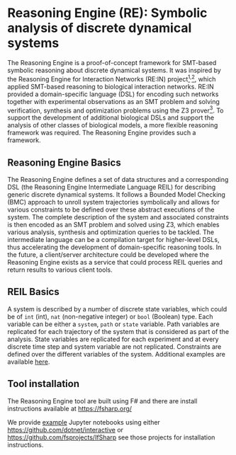 # Reasoning Engine (RE): Symbolic analysis of discrete dynamical systems

The Reasoning Engine is a proof-of-concept framework for SMT-based symbolic reasoning about discrete dynamical systems. It was inspired by the Reasoning Engine for Interaction Networks (RE:IN) project[<sup>1</sup>][Dunn2014]<sup>,</sup>[<sup>2</sup>][Yordanov2016], which applied SMT-based reasoning to biological interaction networks. RE:IN provided a domain-specific language (DSL) for encoding such networks together with experimental observations as an SMT problem and solving verification, synthesis and optimization problems using the Z3 prover[<sup>3</sup>][Z3]. To support the development of additional biological DSLs and support the analysis of other classes of biological models, a more flexible reasoning framework was required. The Reasoning Engine provides such a framework.


## Reasoning Engine Basics
The Reasoning Engine defines a set of data structures and a corresponding DSL (the Reasoning Engine Intermediate Language REIL) for describing generic discrete dynamical systems. It follows a Bounded Model Checking (BMC) approach to unroll system trajectories symbolically and allows for various constraints to be defined over these abstract executions of the system. The complete description of the system and associated constraints is then encoded as an SMT problem and solved using Z3, which enables various analysis, synthesis and optimization queries to be tackled. The intermediate language can be a compilation target for higher-level DSLs, thus accelerating the development of domain-specific reasoning tools. In the future, a client/server architecture could be developed where the Reasoning Engine exists as a service that could process REIL queries and return results to various client tools. 

## REIL Basics
A system is described by a number of discrete state variables, which could be of ``int`` (int), ``nat`` (non-negative integer) or ``bool`` (Boolean) type. Each variable can be either a ``system``, ``path`` or ``state`` variable. Path variables are replicated for each trajectory of the system that is considered as part of the analysis. State variables are replicated for each experiment and at every discrete time step and system variable are not replicated. Constraints are defined over the different variables of the system. Additional examples are available [here](Examples/ReasoningEngineBasics.ipynb).

## Tool installation
The Reasoning Engine tool are built using F# and there are install instructions available at https://fsharp.org/

We provide [example](Examples) Jupyter notebooks using either https://github.com/dotnet/interactive or https://github.com/fsprojects/IfSharp see those projects for installation instructions.

[Dunn2014]: https://science.sciencemag.org/content/344/6188/1156.full
[Yordanov2016]: https://www.nature.com/articles/npjsba201610
[Z3]: https://github.com/Z3Prover/z3
